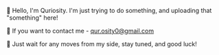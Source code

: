👋 Hello, I'm Quriosity. I'm just trying to do something, and uploading that "something" here!

📩 If you want to contact me - qur.osity0@gmail.com

🕺 Just wait for any moves from my side, stay tuned, and good luck!
